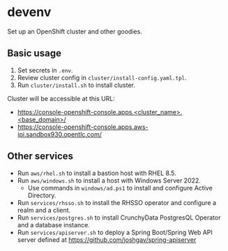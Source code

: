 # devenv

Set up an OpenShift cluster and other goodies.

## Basic usage

1. Set secrets in `.env`.
1. Review cluster config in `cluster/install-config.yaml.tpl`.
1. Run `cluster/install.sh` to install cluster.

Cluster will be accessible at this URL:

- https://console-openshift-console.apps.<cluster_name>.<base_domain>/
- https://console-openshift-console.apps.aws-ipi.sandbox930.opentlc.com/

## Other services

- Run `aws/rhel.sh` to install a bastion host with RHEL 8.5.
- Run `aws/windows.sh` to install a host with Windows Server 2022.
    - Use commands in `windows/ad.ps1` to install and configure Active Directory.
- Run `services/rhsso.sh` to install the RHSSO operator and configure a realm and a client.
- Run `services/postgres.sh` to install CrunchyData PostgresQL Operator and a database instance.
- Run `services/apiserver.sh` to deploy a Spring Boot/Spring Web API server defined at https://github.com/joshgav/spring-apiserver
